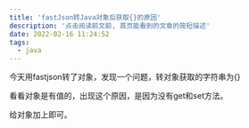 ```yaml
---
title: 'fastJson转Java对象后获取{}的原因'
description: '点击阅读前文前, 首页能看到的文章的简短描述'
date: 2022-02-16 11:24:52
tags:
  - java
---
```


今天用fastjson转了对象，发现一个问题，转对象获取的字符串为{}

看看对象是有值的，出现这个原因，是因为没有get和set方法。

给对象加上即可。
